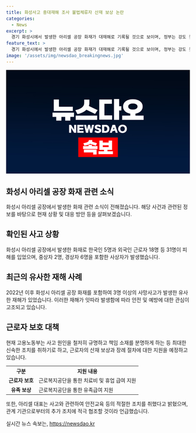 ```yaml
---
title: 화성사고 중대재해 조사 불법체류자 산재 보상 논란
categories:
  - News
excerpt: >
  경기 화성시에서 발생한 아리셀 공장 화재가 대재해로 기록될 것으로 보이며, 정부는 강도 높은 조사와 근로자 보호 강화에 착수할 예정이다. 화재로 5명의 국내 근로자와 18명의 외국인 근로자가 숨지고 31명이 다쳤다. 이번 화재로 인해 중대재해처벌법 시행 이후 최악의 사고가 발생했으며, 고용부는 사고 발생 후 곧바로 대응에 나섰다. 상시 근로자가 50명인 해당 사업장은 중대재해처벌법이 확대 적용된 사업장에 해당되며 외국인 근로자도 근로자 보호 법의 적용 대상이다. 현재까지 근로자의 자료가 제출되지 않은 것으로 알려졌다.
feature_text: >
  경기 화성시에서 발생한 아리셀 공장 화재가 대재해로 기록될 것으로 보이며, 정부는 강도 높은 조사와 근로자 보호 강화에 착수할 예정이다. 화재로 5명의 국내 근로자와 18명의 외국인 근로자가 숨지고 31명이 다쳤다. 이번 화재로 인해 중대재해처벌법 시행 이후 최악의 사고가 발생했으며, 고용부는 사고 발생 후 곧바로 대응에 나섰다. 상시 근로자가 50명인 해당 사업장은 중대재해처벌법이 확대 적용된 사업장에 해당되며 외국인 근로자도 근로자 보호 법의 적용 대상이다. 현재까지 근로자의 자료가 제출되지 않은 것으로 알려졌다.
image: '/assets/img/newsdao_breakingnews.jpg'
---
```


<p><img src="/assets/img/newsdao_breakingnews.jpg" alt="koreaapp 속보" /></p>

<h2 data-ke-size="size26">화성시 아리셀 공장 화재 관련 소식</h2>

<p data-ke-size="size16">화성시 아리셀 공장에서 발생한 화재 관련 소식이 전해졌습니다. 해당 사건과 관련된 정보를 바탕으로 현재 상황 및 대응 방안 등을 살펴보겠습니다.</p>

<h2 data-ke-size="size24">확인된 사고 상황</h2>

<p data-ke-size="size16">화성시 아리셀 공장에서 발생한 화재로 한국인 5명과 외국인 근로자 18명 등 31명이 피해를 입었으며, 중상자 2명, 경상자 6명을 포함한 사상자가 발생했습니다.</p>

<h2 data-ke-size="size24">최근의 유사한 재해 사례</h2>

<p data-ke-size="size16">2022년 이후 화성시 아리셀 공장 화재를 포함하여 3명 이상의 사망사고가 발생한 유사한 재해가 있었습니다. 이러한 재해가 잇따라 발생함에 따라 안전 및 예방에 대한 관심이 고조되고 있습니다.</p>

<h2 data-ke-size="size24">근로자 보호 대책</h2>

<p data-ke-size="size16">현재 고용노동부는 사고 원인을 철저히 규명하고 책임 소재를 분명하게 하는 등 최대한 신속한 조치를 취하기로 하고, 근로자의 산재 보상과 장례 절차에 대한 지원을 예정하고 있습니다.</p>

<table>
    <tr>
        <th>구분</th>
        <th>지원 내용</th>
    </tr>
    <tr>
        <td style="text-align: center; height: 17px;"><b>근로자 보호</b></td>
        <td>근로복지공단을 통한 치료비 및 휴업 급여 지원</td>
    </tr>
    <tr>
        <td style="text-align: center; height: 17px;"><b>유족 보상</b></td>
        <td>근로복지공단을 통한 유족급여 지원</td>
    </tr>
</table>

<p data-ke-size="size16">또한, 아리셀 대표는 사고와 관련하여 안전교육 등의 적절한 조치를 취했다고 밝혔으며, 관계 기관으로부터의 추가 조치에 적극 협조할 것이라 언급했습니다.</p>
실시간 뉴스 속보는, <a href="https://newsdao.kr" rel="dofollow">https://newsdao.kr</a>


